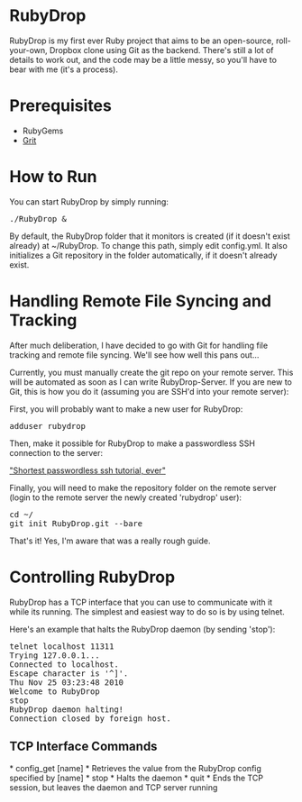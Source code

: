 <h1>RubyDrop</h1>

RubyDrop is my first ever Ruby project that aims to be an open-source, roll-your-own, Dropbox clone using Git as the backend.  There's still a lot of details to work out, and the code may be a little messy, so you'll have to bear with me (it's a process).

<h1>Prerequisites</h1>

* RubyGems
* <a href="https://github.com/schacon/grit">Grit</a>

<h1>How to Run</h1>

You can start RubyDrop by simply running:

<pre>
./RubyDrop &
</pre>

By default, the RubyDrop folder that it monitors is created (if it doesn't exist already) at ~/RubyDrop. To change this path, simply edit config.yml. It also initializes a Git repository in the folder automatically, if it doesn't already exist.

<h1>Handling Remote File Syncing and Tracking</h1>

After much deliberation, I have decided to go with Git for handling file tracking and remote file syncing.  We'll see how well this pans out...

Currently, you must manually create the git repo on your remote server. This will be automated as soon as I can write RubyDrop-Server.  If you are new to Git, this is how you do it (assuming you are SSH'd into your remote server):

First, you will probably want to make a new user for RubyDrop:

<pre>
adduser rubydrop
</pre>

Then, make it possible for RubyDrop to make a passwordless SSH connection to the server:

["Shortest passwordless ssh tutorial, ever"](http://blogs.translucentcode.org/mick/archives/000230.html)

Finally, you will need to make the repository folder on the remote server (login to the remote server the newly created 'rubydrop' user):
<pre>
cd ~/
git init RubyDrop.git --bare
</pre>

That's it! Yes, I'm aware that was a really rough guide.

<h1>Controlling RubyDrop</h1>
RubyDrop has a TCP interface that you can use to communicate with it while its running.  The simplest and easiest way to do so is by using telnet.

Here's an example that halts the RubyDrop daemon (by sending 'stop'):

<pre>
telnet localhost 11311
Trying 127.0.0.1...
Connected to localhost.
Escape character is '^]'.
Thu Nov 25 03:23:48 2010
Welcome to RubyDrop
stop
RubyDrop daemon halting!
Connection closed by foreign host.
</pre>

<h2>TCP Interface Commands</h2>
* config_get [name]
  * Retrieves the value from the RubyDrop config specified by [name]
* stop
  * Halts the daemon
* quit
  * Ends the TCP session, but leaves the daemon and TCP server running